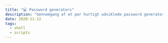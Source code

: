 ```yaml
---
title: "💻 Password generators"
description: "Gennemgang af et par hurtigt udviklede password generators"
date: 2020-11-12
tags:
  - shell
  - scripts
---
```



``` bash

```
